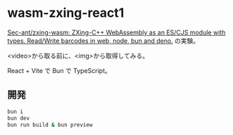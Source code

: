 # wasm-zxing-react1

[Sec-ant/zxing-wasm: ZXing-C++ WebAssembly as an ES/CJS module with types. Read/Write barcodes in web, node, bun and deno.](https://github.com/Sec-ant/zxing-wasm) の実験。

\<video\>から取る前に、\<img\>から取得してみる。

React + Vite で Bun で TypeScript。

## 開発

```bash
bun i
bun dev
bun run build & bun preview
```
